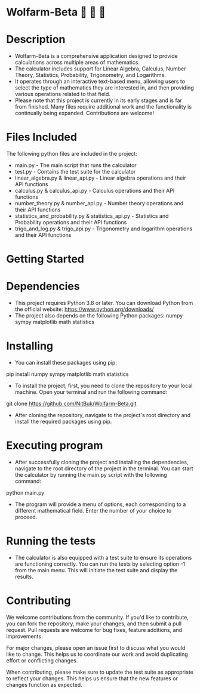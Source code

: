 # Wolfarm-Beta 🎯 🧮 🧰
# Description

- Wolfarm-Beta is a comprehensive application designed to provide calculations across multiple areas of mathematics.
- The calculator includes support for Linear Algebra, Calculus, Number Theory, Statistics, Probability, Trigonometry, and Logarithms.
- It operates through an interactive text-based menu, allowing users to select the type of mathematics they are interested in, and then providing various operations related to that field.
- Please note that this project is currently in its early stages and is far from finished. Many files require additional work and the functionality is continually being expanded. Contributions are welcome!

# Files Included

The following python files are included in the project:

- main.py - The main script that runs the calculator
- test.py - Contains the test suite for the calculator
- linear_algebra.py & linear_api.py - Linear algebra operations and their API functions
- calculus.py & calculus_api.py - Calculus operations and their API functions
- number_theory.py & number_api.py - Number theory operations and their API functions
- statistics_and_probability.py & statistics_api.py - Statistics and Probability operations and their API functions
- trigo_and_log.py & trigo_api.py - Trigonometry and logarithm operations and their API functions

# Getting Started

# Dependencies
- This project requires Python 3.8 or later. You can download Python from the official website: https://www.python.org/downloads/
- The project also depends on the following Python packages:
numpy
sympy
matplotlib
math
statistics

# Installing
- You can install these packages using pip:

pip install numpy sympy matplotlib math statistics

- To install the project, first, you need to clone the repository to your local machine. Open your terminal and run the following command:

git clone https://github.com/NitBuk/Wolfarm-Beta.git

- After cloning the repository, navigate to the project's root directory and install the required packages using pip.

# Executing program
- After successfully cloning the project and installing the dependencies, navigate to the root directory of the project in the terminal. You can start the calculator by running the main.py script with the following command:

python main.py

- The program will provide a menu of options, each corresponding to a different mathematical field. Enter the number of your choice to proceed.

# Running the tests
- The calculator is also equipped with a test suite to ensure its operations are functioning correctly. You can run the tests by selecting option -1 from the main menu. This will initiate the test suite and display the results.

# Contributing
We welcome contributions from the community. If you'd like to contribute, you can fork the repository, make your changes, and then submit a pull request. Pull requests are welcome for bug fixes, feature additions, and improvements.

For major changes, please open an issue first to discuss what you would like to change. This helps us to coordinate our work and avoid duplicating effort or conflicting changes.

When contributing, please make sure to update the test suite as appropriate to reflect your changes. This helps us ensure that the new features or changes function as expected.

